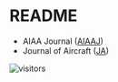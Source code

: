 # README

* AIAA Journal ([AIAAJ](https://github.com/Evolutionary-Intelligence/DistributedEvolutionaryComputation/blob/main/Pub/AIAA-Journal-(AIAAJ).md))
* Journal of Aircraft ([JA](https://github.com/Evolutionary-Intelligence/DistributedEvolutionaryComputation/blob/main/Pub/Journal-of-Aircraft-(JA).md))

![visitors](https://visitor-badge.laobi.icu/badge?page_id=Evolutionary-Intelligence.DistributedEvolutionaryComputation-Pub)
